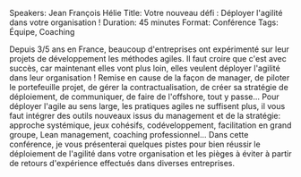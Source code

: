 Speakers: Jean François Hélie
Title: Votre nouveau défi : Déployer l'agilité dans votre organisation !
Duration: 45 minutes
Format: Conférence
Tags: Équipe, Coaching

Depuis 3/5 ans en France, beaucoup d'entreprises ont expérimenté sur leur projets de développement les méthodes agiles.
Il faut croire que c'est avec succès, car maintenant elles vont plus loin, elles veulent déployer l'agilité dans leur organisation !
Remise en cause de la façon de manager, de piloter le portefeuille projet, de gérer la contractualisation, de créer sa stratégie de déploiement, de communiquer, de faire de l'offshore, tout y passe...
Pour déployer l'agile au sens large, les pratiques agiles ne suffisent plus, il vous faut intégrer des outils nouveaux issus du management et de la stratégie: approche systémique, jeux cohésifs, codéveloppement, facilitation en grand groupe, Lean management, coaching professionnel...
Dans cette conférence, je vous présenterai quelques pistes pour bien réussir le déploiement de l'agilité dans votre organisation et les pièges à éviter à partir de retours d'expérience effectués dans diverses entreprises.
